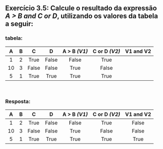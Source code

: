 ## Exercício 3.5: Calcule o resultado da expressão _A > B and C or D_, utilizando os valores da tabela a seguir: ##

### tabela:
| **A** | **B** | **C** | **D** | **A > B**  _**(V1)**_ | **C or D** _**(V2)**_ | **V1 and V2** |
|:-----:|:-----:|:-----:|:-----:|:---------------------:|:---------------------:|:-------------:|
|   1   |   2   | True  | False |         False         |         True          |               |
|  10   |   3   | False | False |         True          |         False         |               |
|   5   |   1   | True  | True  |         True          |         True          |               |

<br>

### Resposta:
| **A** | **B** | **C** | **D** | **A > B**  _**(V1)**_ | **C or D** _**(V2)**_ | **V1 and V2** |
|:-----:|:-----:|:-----:|:-----:|:---------------------:|:---------------------:|:-------------:|
|   1   |   2   | True  | False |         False         |         True          |     False     |
|  10   |   3   | False | False |         True          |         False         |     False     |
|   5   |   1   | True  | True  |         True          |         True          |     True      |